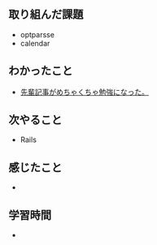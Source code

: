 ## 取り組んだ課題
- optparsse
- calendar

## わかったこと
- [先輩記事がめちゃくちゃ勉強になった。](https://qiita.com/yuuu1654/items/4f8bee0b67ec4b54be82 "先輩記事")


## 次やること
- Rails

## 感じたこと
- 

## 学習時間
- 
